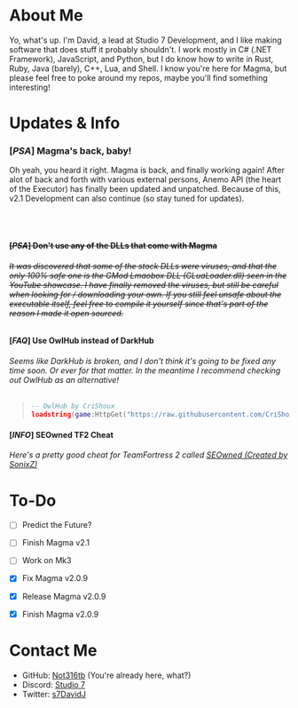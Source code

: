 # About Me
Yo, what's up. I'm David, a lead at Studio 7 Development, and I like making software that does stuff it probably shouldn't. I work mostly in C# (.NET Framework), JavaScript, and Python, but I do know how to write in Rust, Ruby, Java (barely), C++, Lua, and Shell. I know you're here for Magma, but please feel free to poke around my repos, maybe you'll find something interesting!

# Updates & Info
### [*PSA*] Magma's back, baby!
Oh yeah, you heard it right. Magma is back, and finally working again! After alot of back and forth with various external persons, Anemo API (the heart of the Executor) has finally been updated and unpatched. Because of this, v2.1 Development can also continue (so stay tuned for updates).

<br/><br/>

#### ~~[*PSA*] Don't use any of the DLLs that come with Magma~~
###### ~~It was discovered that some of the stock DLLs were viruses, and that the only 100% safe one is the GMod Lmaobox DLL (GLuaLoader.dll) seen in the YouTube showcase. I have finally removed the viruses, but still be careful when looking for / downloading your own. If you still feel unsafe about the executable itself, feel free to compile it yourself since that's part of the reason I made it open sourced.~~

#### [*FAQ*] Use OwlHub instead of DarkHub
###### Seems like DarkHub is broken, and I don't think it's going to be fixed any time soon. Or ever for that matter. In the meantime I recommend checking out OwlHub as an alternative!
> ```lua
> -- OwlHub by CriShoux
> loadstring(game:HttpGet("https://raw.githubusercontent.com/CriShoux/OwlHub/master/OwlHub.txt"))();
> ```

#### [*INFO*] SEOwned TF2 Cheat
###### Here's a pretty good cheat for TeamFortress 2 called [SEOwned (Created by SonixZ)](https://www.unknowncheats.me/forum/team-fortress-2-a/436430-seowned-featured-cheat.html)

# To-Do
- [ ] Predict the Future?
- [ ] Finish Magma v2.1
- [ ] Work on Mk3
- [x] Fix Magma v2.0.9
- [x] Release Magma v2.0.9
- [x] Finish Magma v2.0.9 



# Contact Me
- GitHub: [Not316tb](http://github.com/Not316tb) (You're already here, what?)
- Discord: [Studio 7](https://discord.gg/8FBjza6x8N)
- Twitter: [s7DavidJ](https://twitter.com/s7DavidJ)

